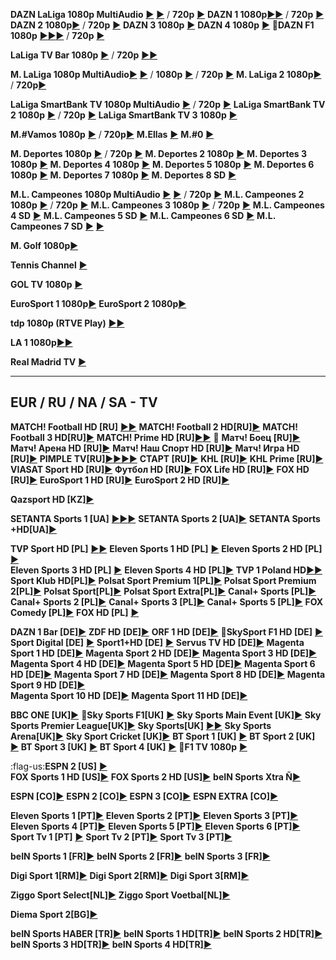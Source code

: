 
**DAZN LaLiga 1080p MultiAudio** [:arrow_forward:](acestream://7264961f63dc9dc6ef7acee7371f7a76b6a02061) [:arrow_forward:](acestream://0b01aa547ffe11ce2042bfe443abafb3ea17e5ff) / **720p** [:arrow_forward:](acestream://05b9cb49947d3b78bbc66671c6e16ba0ae3b60b6)
**DAZN 1 1080p**[:arrow_forward:](acestream://8b2e003ef51657196d2096aa84b9b21ae4bfb660)[:arrow_forward:](acestream://b5273b3a4bc2d56164c7fef0d191b21d52b1f2c0) / **720p** [:arrow_forward:](acestream://47c6e8dadfba2b3bd013feecf4194ecceec428cd)
**DAZN 2 1080p**[:arrow_forward:](acestream://3f68c1aa02094e253fd8446c0c307089cecf2a1e) / **720p** [:arrow_forward:](acestream://704c3c92aafbcf3234c88a4be5fd98fcbd238d85)
**DAZN 3 1080p** [:arrow_forward:](acestream://bbbbc306280b2161e6c3cfa83cc9aef18f046c4a)
**DAZN 4 1080p** [:arrow_forward:](acestream://149a38e333de920753f1388c43247283bdb05f5b)
:checkered_flag:**DAZN F1 1080p** [:arrow_forward:](acestream://a11e904c0b74872c1275c9bf556049c4b54eb6b2)[:arrow_forward:](acestream://60cf60019aeef9af6183dd05af1b89e25594ac14)[:arrow_forward:](acestream://4fc3417ae1f5cfd8c7ab8e4ebdb9ba88d486caf2) / **720p** [:arrow_forward:](acestream://a52bf7c28df63995ad427c32ebf1e517445720bb)

**LaLiga TV Bar 1080p** [:arrow_forward:](acestream://ed2a15319345fb0739590faf88d8be4cb1663bf3) / **720p** [:arrow_forward:](acestream://fce88ddb0aca4a0869ecd23bdf0bddc288d95260)[:arrow_forward:](acestream://e3249feb41ca1e68f38cf9bd9a196d6b3f873032)

**M. LaLiga 1080p MultiAudio**[:arrow_forward:](acestream://1e0214a06000e6f4847dd30cdc2fb839527be862) [:arrow_forward:](acestream://d47addf5e467cbf102ba759600303c21efb1deeb) / **1080p** [:arrow_forward:](acestream://c22bfcc2a70b2a3f447d9b30c52e617946b03888) / **720p** [:arrow_forward:](acestream://5c668adaf86ed6af2488e28d9f3a4e3b0e909664)
**M. LaLiga 2 1080p**[:arrow_forward:](acestream://37d42d2b5d2278e6bb5810329a5f220867b3cf0c) / **720p**[:arrow_forward:](acestream://91cf24543ac5a3dcd4a3557ce52de3f50ee6cb18)

**LaLiga SmartBank TV 1080p MultiAudio** [:arrow_forward:](acestream://7791ba828c0226d8f54cef1611889d29fb333247) / **720p** [:arrow_forward:](acestream://ae84b2cc45ebf1148cc36ee5f801f26a04a2ac2c)
**LaLiga SmartBank TV 2 1080p** [:arrow_forward:](acestream://cf6249379184d88a61f9db617341c6b6e6abb342) / **720p** [:arrow_forward:](acestream://d9cf1776ec4443e88aab3ca4b57647b00b4e439e)
**LaLiga SmartBank TV 3 1080p** [:arrow_forward:](acestream://1104426e14b649eb23fee16698768544285de478)

**M.#Vamos 1080p** [:arrow_forward:](acestream://f559b9fea692a86e1a1de41cd1aa667e3fa02775) / **720p**[:arrow_forward:](acestream://0e18315b703248bb01eab6b9d3f0cb2cd893601f)
**M.Ellas** [:arrow_forward:](acestream://71e9e4c66a271ff58beb76792e01eeb6a1dde746)
**M.#0** [:arrow_forward:](acestream://864fc1be34bdedc4bc2c7bb92098c61df8e9c7c2)

**M. Deportes 1080p** [:arrow_forward:](acestream://8f75fa54b498ce6889068f56f7a343b72bbcfcc0) / **720p** [:arrow_forward:](acestream://e5fa927d9a017f4523fdb62774a0aec457985bfa)
**M. Deportes 2 1080p** [:arrow_forward:](acestream://f4cbec08c5a2f3bdbb7a0b8693a3936cd93ae2b5)
**M. Deportes 3 1080p** [:arrow_forward:](acestream://ecf2096f9f612a70638d644fb621472a3ddaeb20)
**M. Deportes 4 1080p** [:arrow_forward:](acestream://08db089084ddbaceba7c239817407bf99708b9ad)
**M. Deportes 5 1080p** [:arrow_forward:](acestream://ada5b10ab38ea2ad9f4fc8ccacad89d70af48c3c)
**M. Deportes 6 1080p** [:arrow_forward:](acestream://f41bd6f3eed3fa2f561e39a9865df8ab354bf486)
**M. Deportes 7 1080p** [:arrow_forward:](acestream://5da3c25c14d111cb9c33cf6e0b45b7cab88fe741)
**M. Deportes 8 SD** [:arrow_forward:](acestream://b779e6056975e3682a804d47cbd5cc806217f64d)

**M.L. Campeones 1080p MultiAudio** [:arrow_forward:](acestream://045718bad2ddb4f03b1a420754a97a23ad8b493b) [:arrow_forward:](acestream://2bac25f323be1de8208d6554337c2c8256bc32bc) / **720p** [:arrow_forward:](acestream://444b51b2606cba9efb1b4ff56bf652cbc02a5f47)
**M.L. Campeones 2 1080p** [:arrow_forward:](acestream://dfffbcdd9c7e32d5dc88d268dee830ff2a0d3ab6) / **720p** [:arrow_forward:](acestream://2d584c7335ff44f97c3cf64947892ef30fde715c)
**M.L. Campeones 3 1080p** [:arrow_forward:](acestream://ecf4ec41200785812c140e3d1050b412f1519fa7) / **720p** [:arrow_forward:](acestream://d59fe9978eed49f256b312a60671b5bce43d3f24)
**M.L. Campeones 4 SD** [:arrow_forward:](acestream://1a1b528109edead1904e3dbff575637a452dd1fa)
**M.L. Campeones 5 SD** [:arrow_forward:](acestream://4b4a77f005ea45e57276ff9d90c3830b3c59010d)
**M.L. Campeones 6 SD** [:arrow_forward:](acestream://e9950ec551124c490ecbc2526a83d2c5a4516293)
**M.L. Campeones 7 SD** [:arrow_forward:](acestream://8ab70e161ad1d9a3ed76db91b84b2ae55e16103f) [:arrow_forward:](acestream://d84a90adb6998083403f610ab3fae340b5711b1e)

**M. Golf 1080p**[:arrow_forward:](acestream://4f945b0ba4206fa2676b61e9eaa465ac3dcc8122)

**Tennis Channel** [:arrow_forward:](acestream://16089ab3f31a2756cf2ba6d507ff367cce14df83)

**GOL TV 1080p** [:arrow_forward:](acestream://d4627f7b6b237a8556819445b3283d866caceca2)

**EuroSport 1 1080p**[:arrow_forward:](acestream://c9ee7c95e7a2e9cd0e848b1f70848453652bebc2)
**EuroSport 2 1080p**[:arrow_forward:](acestream://d6622ca93e54e493a6910248f8fe1f03aa85bf01)

**tdp 1080p (RTVE Play)** [:arrow_forward:](https://www.rtve.es/play/videos/directo/deportes/tdp/)[:arrow_forward:](acestream://5a272a468eaf25feb032e2c5d377c6276b2299c7)

**LA 1 1080p**[:arrow_forward:](acestream://fd0a3f8874ba9bb0516b1e2b978827fdd6661842)[:arrow_forward:](acestream://6636a5c1055b5913ddcd0e87a5523f7d935350af)

**Real Madrid TV** [:arrow_forward:](https://www.realmadrid.com/real-madrid-tv)

---
## **EUR / RU / NA / SA - TV**
**MATCH! Football HD [RU]** [:arrow_forward:](acestream://a203f6b935a8ad8659c4c76c1d9c13afa6368ef2)[:arrow_forward:](acestream://b28db77c5084da7993395d77df96c30bb134f0a9)
**MATCH! Football 2 HD[RU]**[:arrow_forward:](acestream://ffbf8c687c788d9a1a7c651e24802ee773ff3f04)
**MATCH! Football 3 HD[RU]**[:arrow_forward:](acestream://b6baa046075d82da300fc1b16de96067a8b9540e)
**MATCH! Prime HD [RU]**[:arrow_forward:](acestream://77fd6e894eba1957177c0f8faa48ff851b3ffbd5)[:arrow_forward:](acestream://4b7c5f21b435d79c823e47572655a9c157a3ba12) 
:boxing_glove: **Матч! Боец [RU]**[:arrow_forward:](acestream://822654b2c0db24d1de149cb21fdd44a3b968fbfa)
**Матч! Арена HD [RU]**[:arrow_forward:](acestream://a1d67cb505881b2b5bc58ce2af367e5e6d26cab5)
**Матч! Наш Спорт HD [RU]**[:arrow_forward:](acestream://7b4362cb04a3df40bdfa3800af0cc78309a60771)
**Матч! Игра HD [RU]**[:arrow_forward:](acestream://acestream://762e1d11f7d07029f316c6f61b8ef73289c6673c)
**PIMPLE TV[RU]**[:arrow_forward:](acestream://11b6aa16e978a409504b9e3e9c3b29c56f392bdf)[:arrow_forward:](acestream://955bc653f090c238b8d933b41d8a66fee1bf7893)[:arrow_forward:](acestream://11b6aa16e978a409504b9e3e9c3b29c56f392bdf)[:arrow_forward:](acestream://ceaa2553d401c294166b8e498f5aaa1ef1aee8e4)
**CTAPT [RU]**[:arrow_forward:](acestream://4b129146077c1e357e4ab341448b9fb629f939dc)
**KHL [RU]**[:arrow_forward:](acestream://aa6c193b9de1e6b6277e3075299fdeea925e2dc0)
**KHL Prime [RU]**[:arrow_forward:](acestream://dcda9de85f7d662c5c3c2efd74eca0fb5c6aab3b)
**VIASAT Sport HD [RU]**[:arrow_forward:](acestream://dec96c86080c26ddf667ea90adfb513a40007a0b)
**Футбол HD [RU]**[:arrow_forward:](acestream://fce354f24fe26ca527e2c38b14eb7b0c81f756dd)
**FOX Life HD [RU]**[:arrow_forward:](acestream://36bd5c1fdf09e5e92aa68cc642ae2d4db6694526)
**FOX HD [RU]**[:arrow_forward:](acestream://df94afd23701839b3fdcdf669c73f2e3d656126e)
**EuroSport 1 HD [RU]**[:arrow_forward:](acestream://1b0bc4d4dcd609d3c092712e721392b199f50a62)
**EuroSport 2 HD [RU]**[:arrow_forward:](acestream://6176281b9c46a5621a0e88524f8dc621f173b8e0)

**Qazsport HD [KZ]**[:arrow_forward:](acestream://c9014901637b29cad1c39519f0952453c20ce27b)

**SETANTA Sports 1 [UA]** [:arrow_forward:](acestream://42fe2ce3ef6b92653a74d85b6e98c2ba0abee707)[:arrow_forward:](acestream://75594806667040420dee6ed57926101d702566e8)[:arrow_forward:](acestream://94adcdc5a9de993dd11c6d648275cfeb2be6715b)
**SETANTA Sports 2 [UA]**[:arrow_forward:](acestream://f6d68cfa8694f814983f2a5757f4e0c4964b880c)
**SETANTA Sports +HD[UA]**[:arrow_forward:](acestream://0528a1cecd81efd3ec72f49bd32fa847bc924abf)

**TVP Sport HD [PL]** [:arrow_forward:](acestream://d6f0a6377c31f68b1c1c071e0a8f9f105a455867)[:arrow_forward:](acestream://d6f0a6377c31f68b1c1c071e0a8f9f105a455867)
**Eleven Sports 1 HD [PL]** [:arrow_forward:](acestream://14407b00d454cb7dc0d70aa26e8bbc554f457f00) 
**Eleven Sports 2 HD [PL]** [:arrow_forward:](acestream://54a4a28882d3cae1ca19de5d4b022ebea40351f9)   
**Eleven Sports 3 HD [PL]** [:arrow_forward:](acestream://b146ee4b6e16c9df58e27bd02ffd6cea840ff212) 
**Eleven Sports 4 HD [PL]**[:arrow_forward:](acestream://458a0ddd7d193f6d2750cd14d03a47f47a808e09)
**TVP 1 Poland HD**[:arrow_forward:](acestream://d31d828052a432246e59e7d0d640bd55a64f1859)[:arrow_forward:](acestream://d31d828052a432246e59e7d0d640bd55a64f1859)
**Sport Klub HD[PL]**[:arrow_forward:](acestream://35575a31d76f6c5f5e9e6364dacfdeca3b85f2ee)
**Polsat Sport Premium 1[PL]**[:arrow_forward:](acestream://4ce55db7e578ff52a6e526cf610e477464b8a99f)
**Polsat Sport Premium 2[PL]**[:arrow_forward:](acestream://3147c586346aee00c005d1caa55204d38678c95f)
**Polsat Sport[PL]**[:arrow_forward:](acestream://92b6ba09dae4bbb8a67a405125d08ca8d15380ee)
**Polsat Sport Extra[PL]**[:arrow_forward:](acestream://ef2cf11fc83f4f15a33c9a514a7afd2bce73122f)
**Canal+ Sports [PL]**[:arrow_forward:](acestream://cc7b8c39f70aa342248d02c8ab55bafdb4116ed7)
**Canal+ Sports 2 [PL]**[:arrow_forward:](acestream://6390b1ab967a25777ea2dde1d41b7400cc0601d3)
**Canal+ Sports 3 [PL]**[:arrow_forward:](acestream://3e87464ed8c42ed14464461ea08860a3040a8944)
**Canal+ Sports 5 [PL]**[:arrow_forward:](acestream://5f595b1bbade5e7c915d99f90645f4c30d4ba540)
**FOX Comedy [PL]**[:arrow_forward:](acestream://8fb7f8107213a9020f298c8d0068ea86d0713d01)
**FOX HD [PL]** [:arrow_forward:](acestream://ade7437d52002e864f851c4de016923dcd6d2548)

**DAZN 1 Bar [DE]**[:arrow_forward:](acestream://897e73c9d578848f596585314ecb9ae067c0e229)
**ZDF HD [DE]**[:arrow_forward:](acestream://c71fb593810ce837545e8d8b384e50a42c35a316)
**ORF 1 HD [DE]**[:arrow_forward:](acestream://c9d6412050226de0968cea19a383b50dc1966363)
:checkered_flag:**SkySport F1 HD [DE]** [:arrow_forward:](acestream://b04372b9543d763bd2dbd2a1842d9723fd080076)
**Sport Digital [DE]** [:arrow_forward:](acestream://5e94200ae8b1d95cb559fb150e5993d92e15d4e7)
**Sport1+HD [DE]** [:arrow_forward:](acestream://e61b6538df35e5016635dfa2b3073f5b82ee4c2b)
**Servus TV HD [DE]**[:arrow_forward:](acestream://988f4d88d74ec0d2b3584f6c7e067fcbdb501115)
**Magenta Sport 1 HD [DE]**[:arrow_forward:](acestream://501141c649a2b78c4965cbf3257224181cc55072)
**Magenta Sport 2 HD [DE]**[:arrow_forward:](acestream://ab0d54995bdcea2d8f9f588ef631ebbfb3f5a9ab)
**Magenta Sport 3 HD [DE]**[:arrow_forward:](acestream://d0ca51f6145514ee605c2ef5d5a137e2a08c95b8)
**Magenta Sport 4 HD [DE]**[:arrow_forward:](acestream://1fb794b1503c5955b75ea0106ee6360b80d78849)
**Magenta Sport 5 HD [DE]**[:arrow_forward:](acestream://428b92f3c71cd3cbf66ef6193808b39d16a52730)
**Magenta Sport 6 HD [DE]**[:arrow_forward:](acestream://14317c55fadc80ef2b7fb42b3d53e8ccb3b52cd8)
**Magenta Sport 7 HD [DE]**[:arrow_forward:](acestream://ac839cda9709255c21a98af455731f037e77a9e4)
**Magenta Sport 8 HD [DE]**[:arrow_forward:](acestream://11c5823d4196a90b509f03df1fe78e13cfbbb175)
**Magenta Sport 9 HD [DE]**[:arrow_forward:](acestream://86495fe134ff065d5217497babe6be33f81d37d1)    
**Magenta Sport 10 HD [DE]**[:arrow_forward:](acestream://6058a4c0f2569bd81c687aa7dfb48b8a9569fb29)
**Magenta Sport 11 HD [DE]**[:arrow_forward:](acestream://c21316ad4b7f44eaf6fcfb2c245c46de8b746cc6)

**BBC ONE [UK]**[:arrow_forward:](acestream://243eaccd38b9a0c43b800b6c7a30b1ad2cadc1f1)
:checkered_flag:**Sky Sports F1[UK]** [:arrow_forward:](acestream://31ccc2ce2ca3e968bb37114fe6fae02073937fe8)
**Sky Sports Main Event [UK]**[:arrow_forward:](acestream://eab7aeef0218ce8b0752e596e4792b69eda4df5e)
**Sky Sports Premier League[UK]**[:arrow_forward:](acestream://ec5eabe0144ccfffc337e1d6708e2afb81d0638e)
**Sky Sports[UK]** [:arrow_forward:](acestream://8dbe2d515e9131fa311353537736f8c94be9b26d)[:arrow_forward:](acestream://eab7aeef0218ce8b0752e596e4792b69eda4df5e) 
**Sky Sports Arena[UK]**[:arrow_forward:](acestream://d317a003e8047da2c36a2a2bb2289578c9a3b79c)
**Sky Sport Cricket [UK]**[:arrow_forward:](acestream://6d95e4b0893e155cc674b84e0763150c445d3ddd)
**BT Sport 1 [UK]** [:arrow_forward:](acestream://efc60cfe5e3a349baa02bcc49f6647c21a9c3c5b)
**BT Sport 2 [UK]** [:arrow_forward:](acestream://d63d8a57cf471394bfa9f619bbd68b01ae27a801)
**BT Sport 3 [UK]** [:arrow_forward:](acestream://5f966c123759de46dff29c379266b7a403452033)
**BT Sport 4 [UK]** [:arrow_forward:](acestream://fc5089d8e1519872fdf951779ccbca913acc9bce) 
:checkered_flag:**F1 TV 1080p** [:arrow_forward:](acestream://77cb36936f3341264f010d39a1758f4672e308b0)

:flag-us:**ESPN 2 [US]** [:arrow_forward:](acestream://664eb5fe460b96941aed633959a845b185cd8394)     
**FOX Sports 1 HD [US]**[:arrow_forward:](acestream://c9c062941fbecb16ce29437f346ea7177d720898)
**FOX Sports 2 HD [US]**[:arrow_forward:](acestream://cba8d369eac629b577750edb90370cd1c5fb03b7)
**beIN Sports Xtra Ñ**[:arrow_forward:](acestream://92a7dcc55392efc6dd5d012c4ff3878891eb6a6e)

**ESPN [CO]**[:arrow_forward:](acestream://2492f8aa7cd7c4800e7b22c4ecba05e34c18be00)
**ESPN 2 [CO]**[:arrow_forward:](acestream://e40b29774fdfd953751a71f5695f647726623b9d)
**ESPN 3 [CO]**[:arrow_forward:](acestream://b97f5975dbd067655432512d4693b417bc85a714)
**ESPN EXTRA [CO]**[:arrow_forward:](acestream://9c3feb380cd9bcf9dcb7a9454ca8eb7962201612)

**Eleven Sports 1 [PT]**[:arrow_forward:](acestream://36cad67fed5a739757a9db844a551aa845a8d51b)
**Eleven Sports 2 [PT]**[:arrow_forward:](acestream://d08013df6e437a1fdf1e0c34f573fdf6a40c7fce)
**Eleven Sports 3 [PT]**[:arrow_forward:](acestream://dae7d1251f069516cc0a9c8f15f6639d2a17df1e)
**Eleven Sports 4 [PT]**[:arrow_forward:](acestream://0f32c0131a2d9444996410801f4e18b04384db98)
**Eleven Sports 5 [PT]**[:arrow_forward:](acestream://4dbe63b44fc4f439f5b634c0d2aa7e0cccad808a)
**Eleven Sports 6 [PT]**[:arrow_forward:](acestream://50b6d2b5fd59fefb9f4fd2176994d418f2b94a80)
**Sport Tv 1 [PT]** [:arrow_forward:](acestream://c95422bc904378be0b035eba721d5e6a004f7d79)
**Sport Tv 2 [PT]**[:arrow_forward:](acestream://a1bd609a2d64d1ee4b81af32464b36848fe36541)
**Sport Tv 3 [PT]**[:arrow_forward:](acestream://6c526d4cc3ca77cfbc10c548aa0d49944e56f3ff)

**beIN Sports 1 [FR]**[:arrow_forward:](acestream://bba1905fcd1c4975aec544047bf8e4cd23ce3fe0)
**beIN Sports 2 [FR]**[:arrow_forward:](acestream://edb507e38394d614c9ff55805c9d354ae13210bc)
**beIN Sports 3 [FR]**[:arrow_forward:](acestream://731bd3336ec0986ff9100efe40dbaf1473a22cf8)

**Digi Sport 1[RM]**[:arrow_forward:](acestream://51cee9d0b29dbd9104e9a3971fd2569419eab159)
**Digi Sport 2[RM]**[:arrow_forward:](acestream://b7db2c0404f90f99b01a8875713c047cd07595f7)
**Digi Sport 3[RM]**[:arrow_forward:](acestream://b9dc6fdeaca5a5f4275db80d68536e023ce4ea06)

**Ziggo Sport Select[NL]**[:arrow_forward:](acestream://45eab0695ce13265687ace5e5bcef8d8ee8bc69a)
**Ziggo Sport Voetbal[NL]**[:arrow_forward:](acestream://95769f95c6af45e8ec46526c3be1104d0a0c7b91)

**Diema Sport 2[BG]**[:arrow_forward:](acestream://15cc58b8ca2928ad68bc285df2a37f653eebd35a)

**beIN Sports HABER [TR]**[:arrow_forward:](acestream://47c1b3a68d03bd190fed521d144ad08fa0f195f3)
**beIN Sports 1 HD[TR]**[:arrow_forward:](acestream://118416583faa3fb4f03800173429b6b844b43a52)
**beIN Sports 2 HD[TR]**[:arrow_forward:](acestream://48bee10b883f17c7186d60f1e8022dca0ba41a05)
**beIN Sports 3 HD[TR]**[:arrow_forward:](acestream://ed81c333815247536edfcdb2755147e8c4144d62)
**beIN Sports 4 HD[TR]**[:arrow_forward:](acestream://7683cd0cbacf55fa8b39c363219ffba1bc47cf9d)

